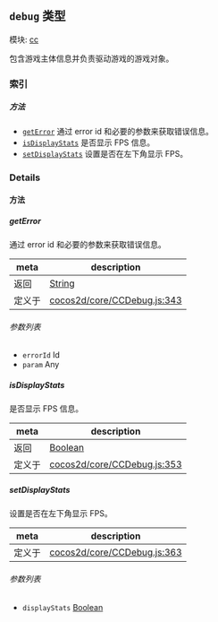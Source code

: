 ## `debug` 类型



模块: [cc](../modules/cc.md)


包含游戏主体信息并负责驱动游戏的游戏对象。


### 索引



##### 方法

  - [`getError`](#geterror) 通过 error id 和必要的参数来获取错误信息。
  - [`isDisplayStats`](#isdisplaystats) 是否显示 FPS 信息。
  - [`setDisplayStats`](#setdisplaystats) 设置是否在左下角显示 FPS。



### Details




<!-- Method Block -->
#### 方法


##### getError

通过 error id 和必要的参数来获取错误信息。

| meta | description |
|------|-------------|
| 返回 | <a href="https://developer.mozilla.org/en/JavaScript/Reference/Global_Objects/String" class="crosslink external" target="_blank">String</a> 
| 定义于 | [cocos2d/core/CCDebug.js:343](https://github.com/cocos-creator/engine/blob/4f734a806d1fd7c4073fb064fddc961384fe67af/cocos2d/core/CCDebug.js#L343) |

###### 参数列表
- `errorId` Id 
- `param` Any 


##### isDisplayStats

是否显示 FPS 信息。

| meta | description |
|------|-------------|
| 返回 | <a href="https://developer.mozilla.org/en/JavaScript/Reference/Global_Objects/Boolean" class="crosslink external" target="_blank">Boolean</a> 
| 定义于 | [cocos2d/core/CCDebug.js:353](https://github.com/cocos-creator/engine/blob/4f734a806d1fd7c4073fb064fddc961384fe67af/cocos2d/core/CCDebug.js#L353) |



##### setDisplayStats

设置是否在左下角显示 FPS。

| meta | description |
|------|-------------|
| 定义于 | [cocos2d/core/CCDebug.js:363](https://github.com/cocos-creator/engine/blob/4f734a806d1fd7c4073fb064fddc961384fe67af/cocos2d/core/CCDebug.js#L363) |

###### 参数列表
- `displayStats` <a href="https://developer.mozilla.org/en/JavaScript/Reference/Global_Objects/Boolean" class="crosslink external" target="_blank">Boolean</a> 



